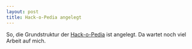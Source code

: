 ```yaml
---
layout: post
title: Hack-o-Pedia angelegt
---
```


So, die Grundstruktur der [Hack-o-Pedia](hackopedia) ist angelegt. Da wartet noch viel Arbeit auf mich.

